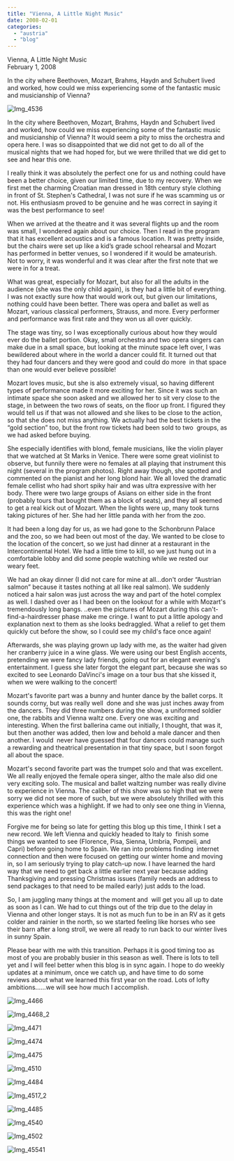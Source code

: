 ```yaml
---
title: "Vienna, A Little Night Music"
date: 2008-02-01
categories: 
  - "austria"
  - "blog"
---
```


Vienna, A Little Night Music  
February 1, 2008

In the city where Beethoven, Mozart, Brahms, Haydn and Schubert lived and worked, how could we miss experiencing some of the fantastic music and musicianship of Vienna?

<!--more-->

![Img_4536](https://pub-ac94b3f306b24c0dba4238943c97f2e1.r2.dev/photos/uncategorized/2008/02/23/img_4536.png)

In the city where Beethoven, Mozart, Brahms, Haydn and Schubert lived and worked, how could we miss experiencing some of the fantastic music and musicianship of Vienna? It would seem a pity to miss the orchestra and opera here. I was so disappointed that we did not get to do all of the musical nights that we had hoped for, but we were thrilled that we did get to see and hear this one.

I really think it was absolutely the perfect one for us and nothing could have been a better choice, given our limited time, due to my recovery. When we first met the charming Croatian man dressed in 18th century style clothing in front of St. Stephen's Cathedral, I was not sure if he was scamming us or not. His enthusiasm proved to be genuine and he was correct in saying it was the best performance to see!

When we arrived at the theatre and it was several flights up and the room was small, I wondered again about our choice. Then I read in the program that it has excellent acoustics and is a famous location. It was pretty inside, but the chairs were set up like a kid’s grade school rehearsal and Mozart has performed in better venues, so I wondered if it would be amateurish. Not to worry, it was wonderful and it was clear after the first note that we were in for a treat.

What was great, especially for Mozart, but also for all the adults in the audience (she was the only child again), is they had a little bit of everything. I was not exactly sure how that would work out, but given our limitations, nothing could have been better. There was opera and ballet as well as Mozart, various classical performers, Strauss, and more. Every performer and performance was first rate and they won us all over quickly.

The stage was tiny, so I was exceptionally curious about how they would ever do the ballet portion. Okay, small orchestra and two opera singers can make due in a small space, but looking at the minute space left over, I was bewildered about where in the world a dancer could fit. It turned out that they had four dancers and they were good and could do more  in that space than one would ever believe possible!

Mozart loves music, but she is also extremely visual, so having different types of performance made it more exciting for her. Since it was such an intimate space she soon asked and we allowed her to sit very close to the stage, in between the two rows of seats, on the floor up front. I figured they would tell us if that was not allowed and she likes to be close to the action, so that she does not miss anything. We actually had the best tickets in the “gold section” too, but the front row tickets had been sold to two  groups, as we had asked before buying.

She especially identifies with blond, female musicians, like the violin player that we watched at St Marks in Venice. There were some great violinist to observe, but funnily there were no females at all playing that instrument this night (several in the program photos). Right away though, she spotted and commented on the pianist and her long blond hair. We all loved the dramatic female cellist who had short spiky hair and was ultra expressive with her body. There were two large groups of Asians on either side in the front (probably tours that bought them as a block of seats), and they all seemed to get a real kick out of Mozart. When the lights were up, many took turns taking pictures of her. She had her little panda with her from the zoo.

It had been a long day for us, as we had gone to the Schonbrunn Palace and the zoo, so we had been out most of the day. We wanted to be close to the location of the concert, so we just had dinner at a restaurant in the Intercontinental Hotel. We had a little time to kill, so we just hung out in a comfortable lobby and did some people watching while we rested our weary feet.

We had an okay dinner (I did not care for mine at all...don't order “Austrian salmon” because it tastes nothing at all like real salmon). We suddenly noticed a hair salon was just across the way and part of the hotel complex as well. I dashed over as I had been on the lookout for a while with Mozart's tremendously long bangs. ..even the pictures of Mozart during this can't-find-a-hairdresser phase make me cringe. I want to put a little apology and explanation next to them as she looks bedraggled. What a relief to get them quickly cut before the show, so I could see my child's face once again!

Afterwards, she was playing grown up lady with me, as the waiter had given her cranberry juice in a wine glass. We were using our best English accents, pretending we were fancy lady friends, going out for an elegant evening's entertainment. I guess she later forgot the elegant part, because she was so excited to see Leonardo DaVinci's image on a tour bus that she kissed it, when we were walking to the concert!

Mozart's favorite part was a bunny and hunter dance by the ballet corps. It sounds corny, but was really well  done and she was just inches away from the dancers. They did three numbers during the show, a uniformed soldier one, the rabbits and Vienna waltz one. Every one was exciting and interesting. When the first ballerina came out initially, I thought, that was it, but then another was added, then low and behold a male dancer and then another. I would  never have guessed that four dancers could manage such a rewarding and theatrical presentation in that tiny space, but I soon forgot all about the space.

Mozart's second favorite part was the trumpet solo and that was excellent. We all really enjoyed the female opera singer, altho the male also did one very exciting solo. The musical and ballet waltzing number was really divine to experience in Vienna. The caliber of this show was so high that we were sorry we did not see more of such, but we were absolutely thrilled with this experience which was a highlight. If we had to only see one thing in Vienna, this was the right one!

Forgive me for being so late for getting this blog up this time, I think I set a new record. We left Vienna and quickly headed to Italy to  finish some things we wanted to see (Florence, Pisa, Sienna, Umbria, Pompeii, and Capri) before going home to Spain. We ran into problems finding  internet connection and then were focused on getting our winter home and moving in, so I am seriously trying to play catch-up now. I have learned the hard way that we need to get back a little earlier next year because adding Thanksgiving and pressing Christmas issues (family needs an address to send packages to that need to be mailed early) just adds to the load.

So, I am juggling many things at the moment and  will get you all up to date as soon as I can. We had to cut things out of the trip due to the delay in Vienna and other longer stays. It is not as much fun to be in an RV as it gets colder and rainier in the north, so we started feeling like horses who see their barn after a long stroll, we were all ready to run back to our winter lives in sunny Spain. 

Please bear with me with this transition. Perhaps it is good timing too as most of you are probably busier in this season as well. There is lots to tell yet and I will feel better when this blog is in sync again. I hope to do weekly updates at a minimum, once we catch up, and have time to do some reviews about what we learned this first year on the road. Lots of lofty ambitions......we will see how much I accomplish.

![Img_4466](https://pub-ac94b3f306b24c0dba4238943c97f2e1.r2.dev/photos/uncategorized/2008/02/23/img_4466.png)

![Img_4468_2](https://pub-ac94b3f306b24c0dba4238943c97f2e1.r2.dev/photos/uncategorized/2008/02/23/img_4468_2.png)

![Img_4471](https://pub-ac94b3f306b24c0dba4238943c97f2e1.r2.dev/photos/uncategorized/2008/02/23/img_4471.png)

![Img_4474](https://pub-ac94b3f306b24c0dba4238943c97f2e1.r2.dev/photos/uncategorized/2008/02/23/img_4474.png)

![Img_4475](https://pub-ac94b3f306b24c0dba4238943c97f2e1.r2.dev/photos/uncategorized/2008/02/23/img_4475.png)

![Img_4510](https://pub-ac94b3f306b24c0dba4238943c97f2e1.r2.dev/photos/uncategorized/2008/02/23/img_4510.png)

![Img_4484](https://pub-ac94b3f306b24c0dba4238943c97f2e1.r2.dev/photos/uncategorized/2008/02/23/img_4484.png)

![Img_4517_2](https://pub-ac94b3f306b24c0dba4238943c97f2e1.r2.dev/photos/uncategorized/2008/02/23/img_4517_2.png)

![Img_4485](https://pub-ac94b3f306b24c0dba4238943c97f2e1.r2.dev/photos/uncategorized/2008/02/23/img_4485.png)

![Img_4540](https://pub-ac94b3f306b24c0dba4238943c97f2e1.r2.dev/photos/uncategorized/2008/02/23/img_4540.png)

![Img_4502](https://pub-ac94b3f306b24c0dba4238943c97f2e1.r2.dev/photos/uncategorized/2008/02/23/img_4502.png)

![Img_45541](https://pub-ac94b3f306b24c0dba4238943c97f2e1.r2.dev/photos/uncategorized/2008/02/23/img_45541.png)
